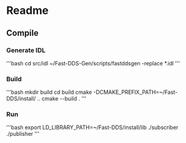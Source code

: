 # Readme

## Compile

### Generate IDL

'''bash
cd src/idl
 ~/Fast-DDS-Gen/scripts/fastddsgen -replace *.idl 
'''

### Build

'''bash
mkdir build
cd build
cmake -DCMAKE_PREFIX_PATH=~/Fast-DDS/install/ ..
cmake --build .
'''

### Run

'''bash
export LD_LIBRARY_PATH=~/Fast-DDS/install/lib
./subscriber
./publisher
'''